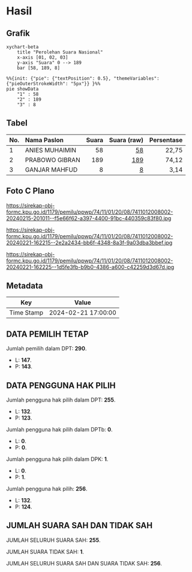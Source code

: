 # Hasil

## Grafik

```mermaid
xychart-beta
    title "Perolehan Suara Nasional"
    x-axis [01, 02, 03]
    y-axis "Suara" 0 --> 189
    bar [58, 189, 8]
```

```mermaid
%%{init: {"pie": {"textPosition": 0.5}, "themeVariables": {"pieOuterStrokeWidth": "5px"}} }%%
pie showData
    "1" : 58
    "2" : 189
    "3" : 8
```

## Tabel

| No. | Nama Paslon    | Suara | Suara (raw) | Persentase |
|:--- |:-------------- | -----:| -----------:| ----------:|
| 1   | ANIES MUHAIMIN | 58    | [58][p-1]   | 22,75      |
| 2   | PRABOWO GIBRAN | 189   | [189][p-2]  | 74,12      |
| 3   | GANJAR MAHFUD  | 8     | [8][p-3]    | 3,14       |


[p-1]: https://github.com/gigit-pemilu/pemilu-2024/blob/main/pilpres/hitung-suara/sub/74-sulawesi-tenggara/sub/11-kolaka-timur/sub/01-tirawuta/sub/2008-tumbudadio/sub/002-tps/sub/paslon-1.txt
[p-2]: https://github.com/gigit-pemilu/pemilu-2024/blob/main/pilpres/hitung-suara/sub/74-sulawesi-tenggara/sub/11-kolaka-timur/sub/01-tirawuta/sub/2008-tumbudadio/sub/002-tps/sub/paslon-2.txt
[p-3]: https://github.com/gigit-pemilu/pemilu-2024/blob/main/pilpres/hitung-suara/sub/74-sulawesi-tenggara/sub/11-kolaka-timur/sub/01-tirawuta/sub/2008-tumbudadio/sub/002-tps/sub/paslon-3.txt

## Foto C Plano

https://sirekap-obj-formc.kpu.go.id/1179/pemilu/ppwp/74/11/01/20/08/7411012008002-20240215-201011--f5e66f62-a397-4400-91bc-440359c83f80.jpg

https://sirekap-obj-formc.kpu.go.id/1179/pemilu/ppwp/74/11/01/20/08/7411012008002-20240221-162215--2e2a2434-bb6f-4348-8a3f-9a03dba3bbef.jpg

https://sirekap-obj-formc.kpu.go.id/1179/pemilu/ppwp/74/11/01/20/08/7411012008002-20240221-162225--1d5fe3fb-b9b0-4386-a600-c42259d3d67d.jpg


## Metadata

| Key        | Value               |
| ---------- | ------------------- |
| Time Stamp | 2024-02-21 17:00:00 |


## DATA PEMILIH TETAP

Jumlah pemilih dalam DPT: **290**.
 * L: **147**.
 * P: **143**.

## DATA PENGGUNA HAK PILIH

Jumlah pengguna hak pilih dalam DPT: **255**.
 * L: **132**.
 * P: **123**.

Jumlah pengguna hak pilih dalam DPTb: **0**.
 * L: **0**.
 * P: **0**.

Jumlah pengguna hak pilih dalam DPK: **1**.
 * L: **0**.
 * P: **1**.

Jumlah pengguna hak pilih: **256**.
 * L: **132**.
 * P: **124**.

## JUMLAH SUARA SAH DAN TIDAK SAH

JUMLAH SELURUH SUARA SAH: **255**.

JUMLAH SUARA TIDAK SAH: **1**.

JUMLAH SELURUH SUARA SAH DAN SUARA TIDAK SAH: **256**.


